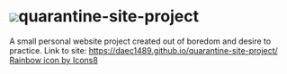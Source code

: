 # <img src="https://img.icons8.com/dusk/35/000000/rainbow.png"/>quarantine-site-project 
A small personal website project created out of boredom and desire to practice.
Link to site: https://daec1489.github.io/quarantine-site-project/
<br><a href="https://icons8.com/icon/115665/rainbow">Rainbow icon by Icons8</a>
